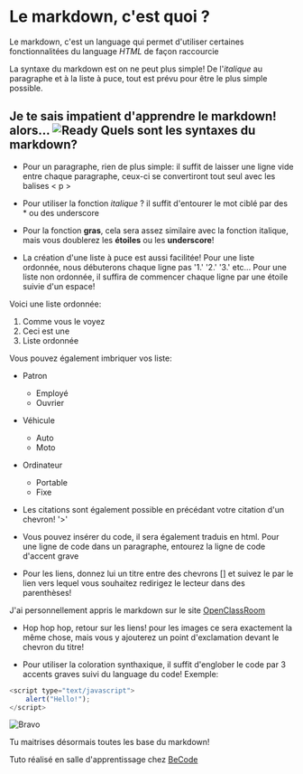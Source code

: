 Le markdown, c'est quoi ?
=========================

Le markdown, c'est un language qui permet d'utiliser certaines fonctionnalitées du language *HTML* de façon raccourcie

 
La syntaxe du markdown est on ne peut plus simple! De l'*italique* au paragraphe et à la liste à puce, tout est prévu pour être le plus simple possible.

Je te sais impatient d'apprendre le markdown! alors... 
![Ready](https://miro.medium.com/max/1023/1*BvzIETK3iuUmcB57rqPTMQ.jpeg)
Quels sont les syntaxes du markdown?
-------------------------------------

* Pour un paragraphe, rien de plus simple: il suffit de laisser une ligne vide entre chaque paragraphe, ceux-ci se convertiront tout seul avec les balises < p >
    

* Pour utiliser la fonction *italique* ? il suffit d'entourer le mot ciblé par des * ou des underscore

* Pour la fonction **gras**, cela sera assez similaire avec la fonction italique, mais vous doublerez les **étoiles** ou les __underscore__!

* La création d'une liste à puce est aussi facilitée! Pour une liste ordonnée, nous débuterons chaque ligne pas '1.' '2.' '3.' etc... Pour une liste non ordonnée, il suffira de commencer chaque ligne par une étoile suivie d'un espace!

Voici une liste ordonnée:

1. Comme vous le voyez
2. Ceci est une 
3. Liste ordonnée

Vous pouvez également imbriquer vos liste: 

* Patron
    * Employé
    * Ouvrier
* Véhicule
    * Auto
    * Moto
* Ordinateur
    * Portable
    * Fixe
    

* Les citations sont également possible en précédant votre citation d'un chevron! '>'

* Vous pouvez insérer du code, il sera également traduis en html. Pour une ligne de code dans un paragraphe, entourez la ligne de code d'accent grave

* Pour les liens, donnez lui un titre entre des chevrons [] et suivez le par le lien vers lequel vous souhaitez redirigez le lecteur dans des parenthèses! 

J'ai personnellement appris le markdown sur le site [OpenClassRoom](https://openclassrooms.com/fr/courses/1304236-redigez-en-markdown) 

* Hop hop hop, retour sur les liens! pour les images ce sera exactement la même chose, mais vous y ajouterez un point d'exclamation devant le chevron du titre!

* Pour utiliser la coloration synthaxique, il suffit d'englober le code par 3 accents graves  suivi du language du code! Exemple:

``` javascript
<script type="text/javascript">
    alert("Hello!");
</script>
```

![Bravo](https://media3.giphy.com/media/ytTYwIlbD1FBu/giphy.gif)

Tu maitrises désormais toutes les base du markdown!

Tuto réalisé en salle d'apprentissage chez [BeCode](https://www.becode.org/)